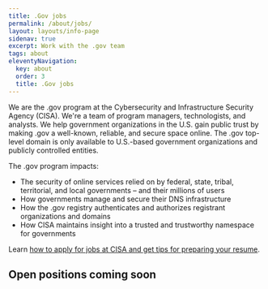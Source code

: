 ```yaml
---
title: .Gov jobs
permalink: /about/jobs/
layout: layouts/info-page
sidenav: true
excerpt: Work with the .gov team
tags: about
eleventyNavigation:
  key: about
  order: 3
  title: .Gov jobs
---
```

  
We are the .gov program at the Cybersecurity and Infrastructure Security Agency (CISA). We're a team of program managers, technologists, and analysts. We help government organizations in the U.S. gain public trust by making .gov a well-known, reliable, and secure space online. The .gov top-level domain is only available to U.S.-based government organizations and publicly controlled entities.

The .gov program impacts:
- The security of online services relied on by federal, state, tribal, territorial, and local governments – and their millions of users
- How governments manage and secure their DNS infrastructure
- How the .gov registry authenticates and authorizes registrant organizations and domains
- How CISA maintains insight into a trusted and trustworthy namespace for governments

Learn [how to apply for jobs at CISA and get tips for preparing your resume](https://www.cisa.gov/careers/resume-application-tips).

## Open positions coming soon


